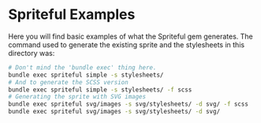 # Spriteful Examples

Here you will find basic examples of what the Spriteful gem generates.
The command used to generate the existing sprite and the stylesheets in
this directory was:

```bash
# Don't mind the 'bundle exec' thing here.
bundle exec spriteful simple -s stylesheets/
# And to generate the SCSS version
bundle exec spriteful simple -s stylesheets/ -f scss
# Generating the sprite with SVG images
bundle exec spriteful svg/images -s svg/stylesheets/ -d svg/ -f scss
bundle exec spriteful svg/images -s svg/stylesheets/ -d svg/
```
